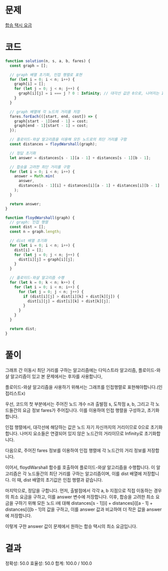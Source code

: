 # 문제

[합승 택시 요금](https://school.programmers.co.kr/learn/courses/30/lessons/72413)

# 코드

```javascript
function solution(n, s, a, b, fares) {
  const graph = [];

  // graph 배열 초기화, 인접 행렬로 표현
  for (let i = 0; i < n; i++) {
    graph[i] = [];
    for (let j = 0; j < n; j++) {
      graph[i][j] = i === j ? 0 : Infinity; // 대각선 값은 0으로, 나머지는 Infinity로 초기화
    }
  }

  // graph 배열에 각 노드의 거리를 저장
  fares.forEach(([start, end, cost]) => {
    graph[start - 1][end - 1] = cost;
    graph[end - 1][start - 1] = cost;
  });

  // 플로이드-와샬 알고리즘을 이용해 모든 노드로의 최단 거리를 구함
  const distances = floydWarshall(graph);

  // 정답 초기화
  let answer = distances[s - 1][a - 1] + distances[s - 1][b - 1];

  // 합승을 고려한 최단 거리를 구함
  for (let i = 0; i < n; i++) {
    answer = Math.min(
      answer,
      distances[s - 1][i] + distances[i][a - 1] + distances[i][b - 1]
    );
  }

  return answer;
}

function floydWarshall(graph) {
  // graph: 인접 행렬
  const dist = [];
  const n = graph.length;

  // dist 배열 초기화
  for (let i = 0; i < n; i++) {
    dist[i] = [];
    for (let j = 0; j < n; j++) {
      dist[i][j] = graph[i][j];
    }
  }

  // 플로이드-와샬 알고리즘 수행
  for (let k = 0; k < n; k++) {
    for (let i = 0; i < n; i++) {
      for (let j = 0; j < n; j++) {
        if (dist[i][j] > dist[i][k] + dist[k][j]) {
          dist[i][j] = dist[i][k] + dist[k][j];
        }
      }
    }
  }

  return dist;
}
```

# 풀이

그래프 간 이동시 최단 거리를 구하는 알고리즘에는 다익스트라 알고리즘, 플로이드-와샬 알고리즘이 있고 본 문제에서는 후자를 사용합니다,

플로이드-와샬 알고리즘을 사용하기 위해서는 그래프를 인접행렬로 표현해야합니다.(인접리스트x)

우선, 코드의 첫 부분에서는 주어진 노드 개수 n과 출발점 s, 도착점 a, b, 그리고 각 노드들간의 요금 정보 fares가 주어집니다. 이를 이용하여 인접 행렬을 구성하고, 초기화합니다.

인접 행렬에서, 대각선에 해당하는 값은 노드 자기 자신까지의 거리이므로 0으로 초기화합니다. 나머지 요소들은 연결되어 있지 않은 노드간의 거리이므로 Infinity로 초기화합니다.

다음으로, 주어진 fares 정보를 이용하여 인접 행렬에 각 노드간의 거리 정보를 저장합니다.

이어서, floydWarshall 함수를 호출하여 플로이드-와샬 알고리즘을 수행합니다. 이 알고리즘은 각 노드들간의 최단 거리를 구하는 알고리즘이며, 이를 dist 배열에 저장합니다. 이 때, dist 배열의 초기값은 인접 행렬과 같습니다.

마지막으로, 정답을 구합니다. 먼저, 출발점에서 각각 a, b 지점으로 직접 이동하는 경우의 최소 요금을 구하고, 이를 answer 변수에 저장합니다. 이후, 합승을 고려한 최소 요금을 구하기 위해 모든 노드 i에 대해 distances[s - 1][i] + distances[i][a - 1] + distances[i][b - 1]의 값을 구하고, 이를 answer 값과 비교하여 더 작은 값을 answer에 저장합니다.

이렇게 구한 answer 값이 문제에서 원하는 합승 택시의 최소 요금입니다.

# 결과

정확성: 50.0
효율성: 50.0
합계: 100.0 / 100.0
